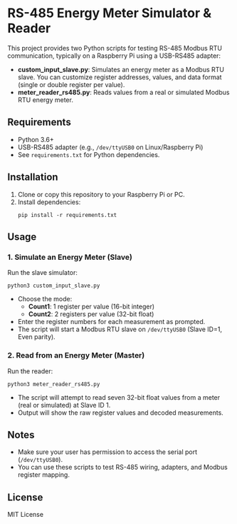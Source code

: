 # RS-485 Energy Meter Simulator & Reader

This project provides two Python scripts for testing RS-485 Modbus RTU communication, typically on a Raspberry Pi using a USB-RS485 adapter:

- **custom_input_slave.py**: Simulates an energy meter as a Modbus RTU slave. You can customize register addresses, values, and data format (single or double register per value).
- **meter_reader_rs485.py**: Reads values from a real or simulated Modbus RTU energy meter.

## Requirements

- Python 3.6+
- USB-RS485 adapter (e.g., `/dev/ttyUSB0` on Linux/Raspberry Pi)
- See `requirements.txt` for Python dependencies.

## Installation

1. Clone or copy this repository to your Raspberry Pi or PC.
2. Install dependencies:
   ```
   pip install -r requirements.txt
   ```

## Usage

### 1. Simulate an Energy Meter (Slave)

Run the slave simulator:
```
python3 custom_input_slave.py
```
- Choose the mode:
  - **Count1**: 1 register per value (16-bit integer)
  - **Count2**: 2 registers per value (32-bit float)
- Enter the register numbers for each measurement as prompted.
- The script will start a Modbus RTU slave on `/dev/ttyUSB0` (Slave ID=1, Even parity).

### 2. Read from an Energy Meter (Master)

Run the reader:
```
python3 meter_reader_rs485.py
```
- The script will attempt to read seven 32-bit float values from a meter (real or simulated) at Slave ID 1.
- Output will show the raw register values and decoded measurements.

## Notes

- Make sure your user has permission to access the serial port (`/dev/ttyUSB0`).
- You can use these scripts to test RS-485 wiring, adapters, and Modbus register mapping.

## License

MIT License

